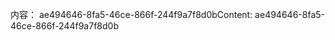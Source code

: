 <span data-ttu-id="017e5-101">内容： ae494646-8fa5-46ce-866f-244f9a7f8d0b</span><span class="sxs-lookup"><span data-stu-id="017e5-101">Content: ae494646-8fa5-46ce-866f-244f9a7f8d0b</span></span>